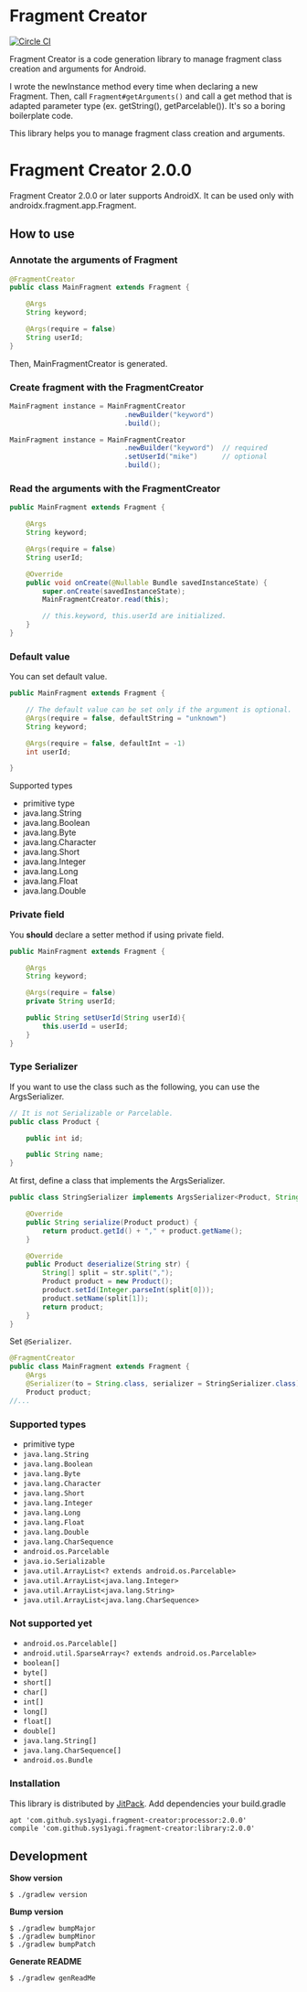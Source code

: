# Fragment Creator

[![Circle CI](https://circleci.com/gh/sys1yagi/fragment-creator.svg?style=svg)](https://circleci.com/gh/sys1yagi/fragment-creator)

Fragment Creator is a code generation library to manage fragment class creation and arguments for Android.

I wrote the newInstance method every time when declaring a new Fragment. Then, call `Fragment#getArguments()` and call a get method that is adapted parameter type (ex. getString(), getParcelable()). It's so a boring boilerplate code.

This library helps you to manage fragment class creation and arguments.

# Fragment Creator 2.0.0

Fragment Creator 2.0.0 or later supports AndroidX.
It can be used only with androidx.fragment.app.Fragment.

## How to use

### Annotate the arguments of Fragment

```java
@FragmentCreator
public class MainFragment extends Fragment {

    @Args
    String keyword;

    @Args(require = false)
    String userId;
}
```

Then, MainFragmentCreator is generated.

### Create fragment with the FragmentCreator

```java
MainFragment instance = MainFragmentCreator
                            .newBuilder("keyword")
                            .build();

MainFragment instance = MainFragmentCreator
                            .newBuilder("keyword")  // required
                            .setUserId("mike")      // optional
                            .build();
```

### Read the arguments with the FragmentCreator

```java
public MainFragment extends Fragment {

    @Args
    String keyword;

    @Args(require = false)
    String userId;

    @Override
    public void onCreate(@Nullable Bundle savedInstanceState) {
        super.onCreate(savedInstanceState);
        MainFragmentCreator.read(this);

        // this.keyword, this.userId are initialized.
    }
}
```

### Default value

You can set default value.

```java
public MainFragment extends Fragment {

    // The default value can be set only if the argument is optional.
    @Args(require = false, defaultString = "unknown")
    String keyword;

    @Args(require = false, defaultInt = -1)
    int userId;

}
```

Supported types

- primitive type
- java.lang.String
- java.lang.Boolean
- java.lang.Byte
- java.lang.Character
- java.lang.Short
- java.lang.Integer
- java.lang.Long
- java.lang.Float
- java.lang.Double

### Private field

You __should__ declare a setter method if using private field.

```java
public MainFragment extends Fragment {

    @Args
    String keyword;

    @Args(require = false)
    private String userId;

    public String setUserId(String userId){
        this.userId = userId;
    }
}
```

### Type Serializer

If you want to use the class such as the following, you can use the ArgsSerializer.

```java
// It is not Serializable or Parcelable.
public class Product {

    public int id;

    public String name;
}
```

At first, define a class that implements the ArgsSerializer.

```java
public class StringSerializer implements ArgsSerializer<Product, String> {

    @Override
    public String serialize(Product product) {
        return product.getId() + "," + product.getName();
    }

    @Override
    public Product deserialize(String str) {
        String[] split = str.split(",");
        Product product = new Product();
        product.setId(Integer.parseInt(split[0]));
        product.setName(split[1]);
        return product;
    }
}
```

Set `@Serializer`.

```java
@FragmentCreator
public class MainFragment extends Fragment {
    @Args
    @Serializer(to = String.class, serializer = StringSerializer.class)
    Product product;
//...
```

### Supported types

- primitive type
- `java.lang.String`
- `java.lang.Boolean`
- `java.lang.Byte`
- `java.lang.Character`
- `java.lang.Short`
- `java.lang.Integer`
- `java.lang.Long`
- `java.lang.Float`
- `java.lang.Double`
- `java.lang.CharSequence`
- `android.os.Parcelable`
- `java.io.Serializable`
- `java.util.ArrayList<? extends android.os.Parcelable>`
- `java.util.ArrayList<java.lang.Integer>`
- `java.util.ArrayList<java.lang.String>`
- `java.util.ArrayList<java.lang.CharSequence>`

### Not supported yet

- `android.os.Parcelable[]`
- `android.util.SparseArray<? extends android.os.Parcelable>`
- `boolean[]`
- `byte[]`
- `short[]`
- `char[]`
- `int[]`
- `long[]`
- `float[]`
- `double[]`
- `java.lang.String[]`
- `java.lang.CharSequence[]`
- `android.os.Bundle`

### Installation

This library is distributed by [JitPack](https://jitpack.io/). Add dependencies your build.gradle

```
apt 'com.github.sys1yagi.fragment-creator:processor:2.0.0'
compile 'com.github.sys1yagi.fragment-creator:library:2.0.0'
```

## Development


__Show version__

```
$ ./gradlew version
```

__Bump version__

```
$ ./gradlew bumpMajor
$ ./gradlew bumpMinor
$ ./gradlew bumpPatch
```

__Generate README__

```
$ ./gradlew genReadMe
```
